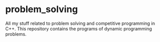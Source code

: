 # problem_solving
All my stuff related to problem solving and competitive programming in C++.
This repository contains the programs of dynamic programming problems.
